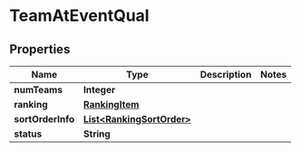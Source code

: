 
# TeamAtEventQual

## Properties
Name | Type | Description | Notes
------------ | ------------- | ------------- | -------------
**numTeams** | **Integer** |  | 
**ranking** | [**RankingItem**](RankingItem.md) |  | 
**sortOrderInfo** | [**List&lt;RankingSortOrder&gt;**](RankingSortOrder.md) |  | 
**status** | **String** |  | 



